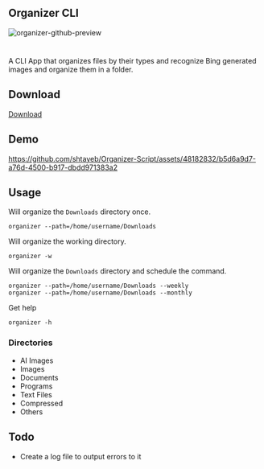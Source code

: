 ## Organizer CLI
![organizer-github-preview](https://github.com/shtayeb/Organizer-Script/assets/48182832/8bff8cee-c0de-45b4-ae17-9a76f2e9cd78)
#
A CLI App that organizes files by their types and recognize Bing generated images and organize them in a folder.

## Download 
[Download](https://github.com/shtayeb/Organizer-Script/releases)

## Demo
https://github.com/shtayeb/Organizer-Script/assets/48182832/b5d6a9d7-a76d-4500-b917-dbdd971383a2


## Usage
Will organize the `Downloads` directory once.

```shell
organizer --path=/home/username/Downloads
```
Will organize the working directory.
```shell
organizer -w
```

Will organize the `Downloads` directory and schedule the command.

```shell
organizer --path=/home/username/Downloads --weekly
organizer --path=/home/username/Downloads --monthly
```
Get help
```shell
organizer -h
```


### Directories
- AI Images
- Images
- Documents
- Programs
- Text Files
- Compressed
- Others

## Todo

- Create a log file to output errors to it
